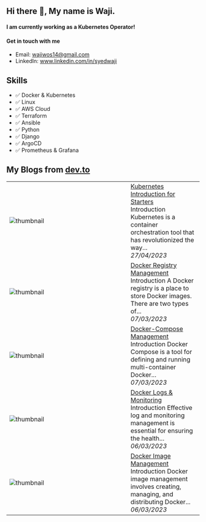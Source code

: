## Hi there 👋, My name is Waji.
#### I am currently working as a Kubernetes Operator! 
#### Get in touch with me
- Email: wajiwos14@gmail.com
- LinkedIn: www.linkedin.com/in/syedwaji

## Skills
- ✅ Docker & Kubernetes
- ✅ Linux
- ✅ AWS Cloud
- ✅ Terraform
- ✅ Ansible
- ✅ Python
- ✅ Django
- ✅ ArgoCD
- ✅ Prometheus & Grafana
  
## My Blogs from [dev.to](https://dev.to/waji97)


<table>
        <tr>
            <td width="300px"><img src="https://res.cloudinary.com/practicaldev/image/fetch/s---euR2Uvr--/c_imagga_scale,f_auto,fl_progressive,h_420,q_auto,w_1000/https://dev-to-uploads.s3.amazonaws.com/uploads/articles/oxkq9gwp5ftkeoxictx4.jpg" alt="thumbnail"></td>
            <td>
                <a href="https://dev.to/waji97/kubernetes-introduction-for-starters-22lj">Kubernetes Introduction for Starters</a>
                <div>Introduction    Kubernetes is a container orchestration tool that has revolutionized the way...</div>
                <div><i>27/04/2023</i></div>
            </td>
        </tr>
        <tr>
            <td width="300px"><img src="https://res.cloudinary.com/practicaldev/image/fetch/s--4WZX_ou4--/c_imagga_scale,f_auto,fl_progressive,h_420,q_auto,w_1000/https://dev-to-uploads.s3.amazonaws.com/uploads/articles/srrwnl73qj9p3jtqqq2x.png" alt="thumbnail"></td>
            <td>
                <a href="https://dev.to/waji97/docker-registry-management-3ag2">Docker Registry Management</a>
                <div>Introduction   A Docker registry is a place to store Docker images. There are two types of...</div>
                <div><i>07/03/2023</i></div>
            </td>
        </tr>
        <tr>
            <td width="300px"><img src="https://res.cloudinary.com/practicaldev/image/fetch/s--3yngr_69--/c_imagga_scale,f_auto,fl_progressive,h_420,q_auto,w_1000/https://dev-to-uploads.s3.amazonaws.com/uploads/articles/b9vzuu680lh1wm9734ny.jpeg" alt="thumbnail"></td>
            <td>
                <a href="https://dev.to/waji97/docker-compose-management-1d84">Docker-Compose Management</a>
                <div>Introduction   Docker Compose is a tool for defining and running multi-container Docker...</div>
                <div><i>07/03/2023</i></div>
            </td>
        </tr>
        <tr>
            <td width="300px"><img src="https://res.cloudinary.com/practicaldev/image/fetch/s--V-YPgEAM--/c_imagga_scale,f_auto,fl_progressive,h_420,q_auto,w_1000/https://dev-to-uploads.s3.amazonaws.com/uploads/articles/7h3x86mz6c76ns0so8m5.png" alt="thumbnail"></td>
            <td>
                <a href="https://dev.to/waji97/docker-log-monitoring-24gn">Docker Logs &amp; Monitoring</a>
                <div>Introduction   Effective log and monitoring management is essential for ensuring the health...</div>
                <div><i>06/03/2023</i></div>
            </td>
        </tr>
        <tr>
            <td width="300px"><img src="https://res.cloudinary.com/practicaldev/image/fetch/s--CIavjUQ5--/c_imagga_scale,f_auto,fl_progressive,h_420,q_auto,w_1000/https://dev-to-uploads.s3.amazonaws.com/uploads/articles/kvf8i2tbwgfxh0ntivp8.jpg" alt="thumbnail"></td>
            <td>
                <a href="https://dev.to/waji97/docker-image-management-3558">Docker Image Management</a>
                <div>Introduction   Docker image management involves creating, managing, and distributing Docker...</div>
                <div><i>06/03/2023</i></div>
            </td>
        </tr>
</table>
